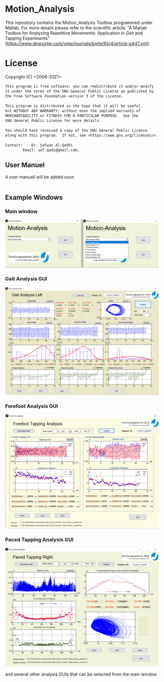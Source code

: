 # Motion_Analysis
This repository contains the Motion_Analysis Toolbox programmed under Matlab. For more details please refer to the scientific article: "A Matlab Toolbox for Analyzing Repetitive Movements: Application in Gait and Tapping Experiments" (https://www.degruyter.com/view/journals/bmte/65/4/article-p447.xml).


# License
<The Motion_Analysis Toolbox >
    Copyright (C) <2008-2021>  <Dr. Safwan Al-Qadhi>

    This program is free software: you can redistribute it and/or modify
    it under the terms of the GNU General Public License as published by
    the Free Software Foundation version 3 of the License.

    This program is distributed in the hope that it will be useful,
    but WITHOUT ANY WARRANTY; without even the implied warranty of
    MERCHANTABILITY or FITNESS FOR A PARTICULAR PURPOSE.  See the
    GNU General Public License for more details.

    You should have received a copy of the GNU General Public License
    along with this program.  If not, see <https://www.gnu.org/licenses/>.

	Contact:	Dr. Safwan Al-Qadhi
			Email: saf.qadi@gmail.com, 
  
  
  ## User Manuel
 A user manuall will be added soon
<br />
<br />
	
	
## Example Windows

### Main window
	
![GitHub Logo](Readme_images/MainWindow.png)
	
### Gait Analysis GUI
![GitHub Logo](Readme_images/Gait_Analysis_window.png)
	
### Forefoot Analysis GUI
![GitHub Logo](Readme_images/Forefoot_tapping_window.png)
	
### Paced Tapping Analysis GUI
![GitHub Logo](Readme_images/Paced_tapping_window.png)
	
and several other analysis GUIs that can be selected from the main window

			
